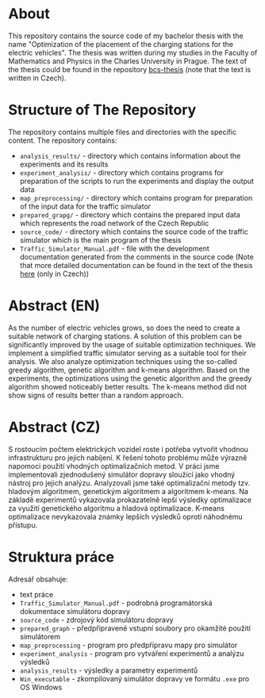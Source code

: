 # About
This repository contains the source code of my bachelor thesis 
with the name "Optimization of the placement of the charging 
stations for the electric vehicles". The thesis was written
during my studies in the Faculty of Mathematics and Physics in the 
Charles University in Prague. The text of the thesis could be found
in the repository [bcs-thesis]() (note that the text is written in 
Czech).

# Structure of The Repository
The repository contains multiple files and directories with the 
specific content. The repository contains:

* `analysis_results/` - directory which contains information about the 
experiments and its results
* `experiment_analysis/` - directory which contains programs for 
preparation of the scripts to run the experiments and display the
output data
* `map_preprocessing/` - directory which contains program for
preparation of the input data for the traffic simulator
* `prepared_grapg/` - directory which contains the prepared
input data which represents the road network of the Czech Republic
* `source_code/` - directory which contains the source code of the
traffic simulator which is the main program of the thesis
* `Traffic_Simulator_Manual.pdf` - file with the development 
documentation generated from the comments in the source code
(Note that more detailed documentation can be found in the text of the 
thesis [here]() (only in Czech))


# Abstract (EN)
As the number of electric vehicles grows, so does the need to create a suitable
network of charging stations. A solution of this problem can be significantly
improved by the usage of suitable optimization techniques.
We implement a simplified traffic simulator serving as a suitable tool for 
their analysis.
We also analyze optimization techniques using the so-called greedy algorithm,
genetic algorithm and k-means algorithm. Based on the experiments, the optimizations 
using the genetic algorithm and the greedy algorithm showed noticeably better results.
The k-means method did not show signs of results better than a
random approach.


# Abstract (CZ)
S rostoucím počtem elektrických vozidel roste i potřeba vytvořit vhodnou 
infrastrukturu pro jejich nabíjení. K řešení tohoto problému může výrazně 
napomoci použití vhodných optimalizačních metod. V práci jsme implementovali 
zjednodušený simulátor dopravy sloužící jako vhodný nástroj pro jejich analýzu.
Analyzovali jsme také optimalizační metody tzv. hladovým algoritmem, 
genetickým algoritmem a algoritmem k-means. Na základě experimentů 
vykazovala prokazatelně lepší výsledky optimalizace za využití 
genetického algoritmu a hladová optimalizace. K-means optimalizace 
nevykazovala známky lepších výsledků oproti náhodnému přístupu.


# Struktura práce

Adresář obsahuje:
* text práce
* `Traffic_Simulator_Manual.pdf` - podrobná programátorská dokumentace simulátoru dopravy
* `source_code` - zdrojový kód simulátoru dopravy
* `prepared_graph` - předpřipravené vstupní soubory pro okamžité použití simulátorem
* `map_preprocessing` - program pro předpřípravu mapy pro simulátor
* `experiment_analysis` - program pro vytváření experimentů a analýzu výsledků
* `analysis_results` - výsledky a parametry experimentů
* `Win_executable` - zkompilovaný simulátor dopravy ve formátu `.exe` pro OS Windows